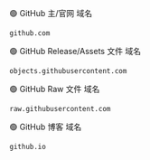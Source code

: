 🟢 GitHub 主/官网 域名  
```
github.com
```

🟢 GitHub Release/Assets 文件 域名
```
objects.githubusercontent.com
```

🟢 GitHub Raw 文件 域名
```
raw.githubusercontent.com
```

🟢 GitHub 博客 域名
```
github.io
```
